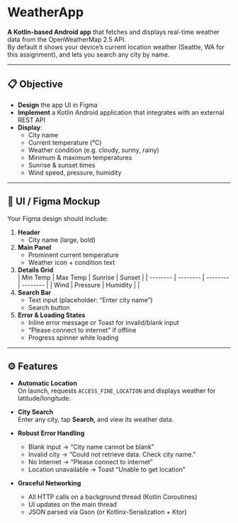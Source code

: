 # WeatherApp

**A Kotlin-based Android app** that fetches and displays real-time weather data from the OpenWeatherMap 2.5 API.  
By default it shows your device’s current location weather (Seattle, WA for this assignment), and lets you search any city by name.

---

## 📋 Objective

- **Design** the app UI in Figma 
- **Implement** a Kotlin Android application that integrates with an external REST API  
- **Display**:
  - City name  
  - Current temperature (°C)  
  - Weather condition (e.g. cloudy, sunny, rainy)  
  - Minimum & maximum temperatures  
  - Sunrise & sunset times  
  - Wind speed, pressure, humidity  

---

## 🎨 UI / Figma Mockup

Your Figma design should include:

1. **Header**  
   - City name (large, bold)
2. **Main Panel**  
   - Prominent current temperature  
   - Weather icon + condition text  
3. **Details Grid**  
   | Min Temp | Max Temp | Sunrise  | Sunset   |
   | -------- | -------- | -------- | -------- |
   | Wind     | Pressure | Humidity |          |
4. **Search Bar**  
   - Text input (placeholder: “Enter city name”)  
   - Search button  
5. **Error & Loading States**  
   - Inline error message or Toast for invalid/blank input  
   - “Please connect to internet” if offline  
   - Progress spinner while loading  

---

## ⚙️ Features

- **Automatic Location**  
  On launch, requests `ACCESS_FINE_LOCATION` and displays weather for latitude/longitude.

- **City Search**  
  Enter any city, tap **Search**, and view its weather data.

- **Robust Error Handling**  
  - Blank input → “City name cannot be blank”  
  - Invalid city → “Could not retrieve data. Check city name.”  
  - No Internet → “Please connect to internet”  
  - Location unavailable → Toast “Unable to get location”

- **Graceful Networking**  
  - All HTTP calls on a background thread (Kotlin Coroutines)  
  - UI updates on the main thread  
  - JSON parsed via Gson (or Kotlinx-Serialization + Ktor)
